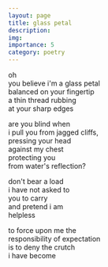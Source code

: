 ```yaml
---
layout: page
title: glass petal
description: 
img:
importance: 5
category: poetry
---
```


oh <br/>
you believe i'm a glass petal <br/>
balanced on your fingertip <br/>
a thin thread rubbing <br/>
at your sharp edges

are you blind when <br/>
i pull you from jagged cliffs, <br/>
pressing your head <br/>
against my chest <br/>
protecting you <br/>
from water's reflection?

don't bear a load <br/>
i have not asked to <br/>
you to carry <br/>
and pretend i am <br/>
helpless

to force upon me the <br/>
responsibility of expectation <br/>
is to deny the crutch <br/>
i have become